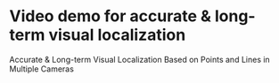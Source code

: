 # Video demo for accurate & long-term visual localization
Accurate & Long-term Visual Localization Based on Points and Lines in Multiple Cameras
